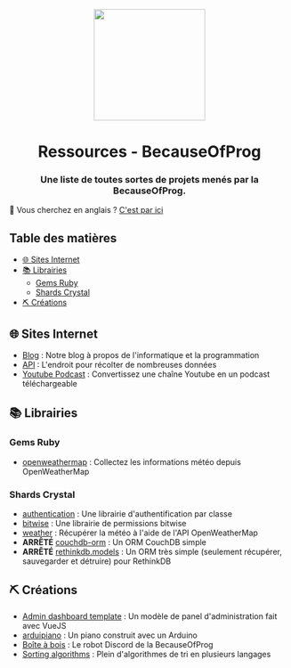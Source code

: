 <div align="center">
  <img src="https://cdn.becauseofprog.fr/v2/sites/becauseofprog.fr/assets/logos/bop.svg" width="200" />
  <h1>Ressources - BecauseOfProg</h1>
  <h3>Une liste de toutes sortes de projets menés par la BecauseOfProg.</h3>
</div>

🍵 Vous cherchez en anglais ? [C'est par ici](README.md)

## Table des matières

- [🌐 Sites Internet](#-sites-internet)
- [📚 Librairies](#-librairies)
  - [Gems Ruby](#gems-ruby)
  - [Shards Crystal](#shards-crystal)
- [⛏ Créations](#-créations)

## 🌐 Sites Internet

- [Blog](https://becauseofprog.fr) : Notre blog à propos de l'informatique et la programmation
- [API](https://github.com/BecauseOfProg/api-docs) : L'endroit pour récolter de nombreuses données
- [Youtube Podcast](https://podcast.becauseofprog.fr) : Convertissez une chaîne Youtube en un podcast téléchargeable

## 📚 Librairies

### Gems Ruby

- [openweathermap](https://github.com/BecauseOfProg/openweathermap-ruby) : Collectez les informations météo depuis OpenWeatherMap

### Shards Crystal

- [authentication](https://github.com/BecauseOfProg/authentication) : Une librairie d'authentification par classe 
- [bitwise](https://github.com/BecauseOfProg/bitwise) : Une librairie de permissions bitwise
- [weather](https://github.com/BecauseOfProg/crystal-weather) : Récupérer la météo à l'aide de l'API OpenWeatherMap
- **ARRÊTÉ** [couchdb-orm](https://github.com/BecauseOfProg/couchdb-orm) : Un ORM CouchDB simple
- **ARRÊTÉ** [rethinkdb.models](https://github.com/BecauseOfProg/rethinkdb.models) : Un ORM très simple (seulement récupérer, sauvegarder et détruire) pour RethinkDB

## ⛏ Créations

- [Admin dashboard template](https://github.com/BecauseOfProg/admin-dashboard-template) : Un modèle de panel d'administration fait avec VueJS
- [arduipiano](https://github.com/BecauseOfProg/arduipiano) : Un piano construit avec un Arduino
- [Boîte à bois](https://github.com/BecauseOfProg/boite-a-bois) : Le robot Discord de la BecauseOfProg
- [Sorting algorithms](https://github.com/BecauseOfProg/sorting-algorithms) : Plein d'algorithmes de tri en plusieurs langages
